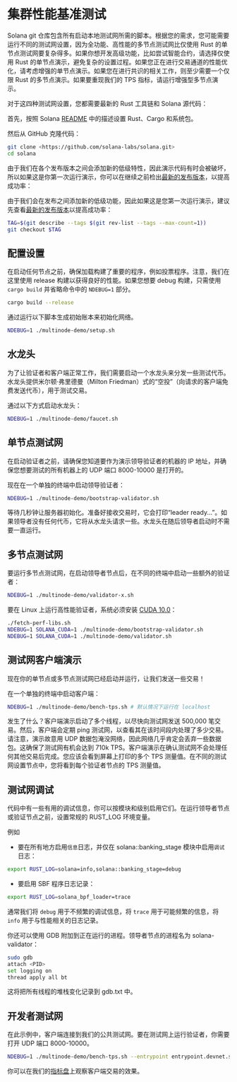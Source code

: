 # 集群性能基准测试

Solana git 仓库包含所有启动本地测试网所需的脚本。根据您的需求，您可能需要运行不同的测试网设置，因为全功能、高性能的多节点测试网比仅使用 Rust 的单节点测试网要复杂得多。如果你想开发高级功能，比如尝试智能合约，请选择仅使用 Rust 的单节点演示，避免复杂的设置过程。如果您正在进行交易通道的性能优化，请考虑增强的单节点演示。如果您在进行共识的相关工作，则至少需要一个仅限 Rust 的多节点演示。如果要重现我们的 TPS 指标，请运行增强型多节点演示。

对于这四种测试网设置，您都需要最新的 Rust 工具链和 Solana 源代码：

首先，按照 Solana [README](https://github.com/solana-labs/solana#1-install-rustc-cargo-and-rustfmt) 中的描述设置 Rust、Cargo 和系统包。

然后从 GitHub 克隆代码：

``` bash
git clone <https://github.com/solana-labs/solana.git>
cd solana
```

由于我们在各个发布版本之间会添加新的低级特性，因此演示代码有时会被破坏，所以如果这是你第一次运行演示，你可以在继续之前检出[最新的发布版本](https://github.com/solana-labs/solana/releases)，以提高成功率：

由于我们会在发布之间添加新的低级功能，因此如果这是您第一次运行演示，建议先查看[最新的发布版本](https://github.com/solana-labs/solana/releases)以提高成功率：

``` bash
TAG=$(git describe --tags $(git rev-list --tags --max-count=1))
git checkout $TAG
```

## 配置设置

在启动任何节点之前，确保加载构建了重要的程序，例如投票程序。注意，我们在这里使用 release 构建以获得良好的性能。如果您想要 debug 构建，只需使用 `cargo build` 并省略命令中的 `NDEBUG=1` 部分。

``` bash
cargo build --release
```

通过运行以下脚本生成初始账本来初始化网络。

``` bash
NDEBUG=1 ./multinode-demo/setup.sh
```

## 水龙头

为了让验证者和客户端正常工作，我们需要启动一个水龙头来分发一些测试代币。水龙头提供米尔顿·弗里德曼（Milton Friedman）式的“空投”（向请求的客户端免费发送代币），用于测试交易。

通过以下方式启动水龙头：

``` bash
NDEBUG=1 ./multinode-demo/faucet.sh
```

## 单节点测试网

在启动验证者之前，请确保您知道要作为演示领导验证者的机器的 IP 地址，并确保您想要测试的所有机器上的 UDP 端口 8000-10000 是打开的。

现在在一个单独的终端中启动领导验证者：

``` bash
NDEBUG=1 ./multinode-demo/bootstrap-validator.sh
```

等待几秒钟让服务器初始化。准备好接收交易时，它会打印“leader ready...”。如果领导者没有任何代币，它将从水龙头请求一些。水龙头在随后领导者启动时不需要一直运行。

## 多节点测试网

要运行多节点测试网，在启动领导者节点后，在不同的终端中启动一些额外的验证者：

``` bash
NDEBUG=1 ./multinode-demo/validator-x.sh
```

要在 Linux 上运行高性能验证者，系统必须安装 [CUDA 10.0](https://developer.nvidia.com/cuda-downloads)：

``` bash
./fetch-perf-libs.sh
NDEBUG=1 SOLANA_CUDA=1 ./multinode-demo/bootstrap-validator.sh
NDEBUG=1 SOLANA_CUDA=1 ./multinode-demo/validator.sh
```

## 测试网客户端演示

现在你的单节点或多节点测试网已经启动并运行，让我们发送一些交易！

在一个单独的终端中启动客户端：

``` bash
NDEBUG=1 ./multinode-demo/bench-tps.sh # 默认情况下运行在 localhost
```

发生了什么？客户端演示启动了多个线程，以尽快向测试网发送 500,000 笔交易。然后，客户端会定期 ping 测试网，以查看其在该时间段内处理了多少交易。请注意，演示故意用 UDP 数据包淹没网络，因此网络几乎肯定会丢弃一些数据包。这确保了测试网有机会达到 710k TPS。客户端演示在确认测试网不会处理任何其他交易后完成。您应该会看到屏幕上打印的多个 TPS 测量值。在不同的测试网设置节点中，您将看到每个验证者节点的 TPS 测量值。

## 测试网调试

代码中有一些有用的调试信息，你可以按模块和级别启用它们。在运行领导者节点或验证节点之前，设置常规的 RUST_LOG 环境变量。

例如

- 要在所有地方启用`信息`日志，并仅在 solana::banking_stage 模块中启用`调试`日志：

``` bash
export RUST_LOG=solana=info,solana::banking_stage=debug
```

- 要启用 SBF 程序日志记录：

``` bash
export RUST_LOG=solana_bpf_loader=trace
```

通常我们将 `debug` 用于不频繁的调试信息，将 `trace` 用于可能频繁的信息，将 `info` 用于与性能相关的日志记录。

你还可以使用 GDB 附加到正在运行的进程。领导者节点的进程名为 solana-validator：

``` bash
sudo gdb
attach <PID>
set logging on
thread apply all bt
```

这将把所有线程的堆栈变化记录到 gdb.txt 中。

## 开发者测试网

在此示例中，客户端连接到我们的公共测试网。要在测试网上运行验证者，你需要打开 UDP 端口 8000-10000。

``` bash
NDEBUG=1 ./multinode-demo/bench-tps.sh --entrypoint entrypoint.devnet.solana.com:8001 --faucet api.devnet.solana.com:9900 --duration 60 --tx_count 50
```

你可以在我们的[指标盘](https://metrics.solana.com:3000/d/monitor/cluster-telemetry?var-testnet=devnet&orgId=1)上观察客户端交易的效果。
